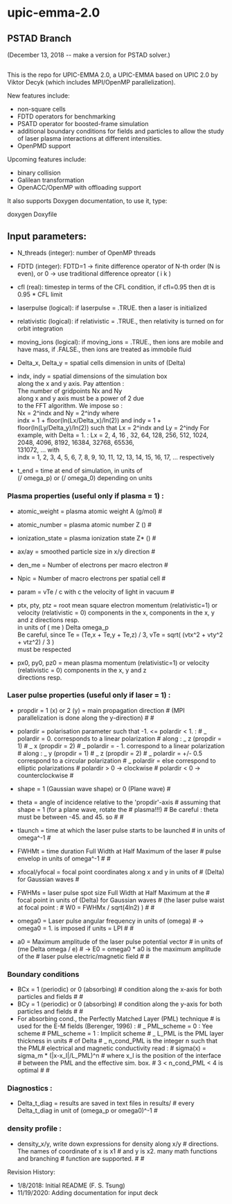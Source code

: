 # upic-emma-2.0

## PSTAD Branch

(December 13, 2018 -- make a version for PSTAD solver.)

##


This is the repo for UPIC-EMMA 2.0, a UPIC-EMMA based on UPIC 2.0 by Viktor Decyk (which includes MPI/OpenMP parallelization). 

New features include:

* non-square cells
* FDTD operators for benchmarking
* PSATD operator for boosted-frame simulation
* additional boundary conditions for fields and particles to allow the study of laser plasma interactions at different intensities.
* OpenPMD support

Upcoming features include:

* binary collision
* Galilean transformation
* OpenACC/OpenMP with offloading support



It also supports Doxygen documentation, to use it, type:

doxygen Doxyfile



## Input parameters:

* N_threads (integer): number of OpenMP threads
* FDTD (integer): FDTD=1 -> finite difference operator of N-th order (N is even), or 0 -> use traditional difference opreator ( i k )
* cfl (real): timestep in terms of the CFL condition, if cfl=0.95 then dt is 0.95 * CFL limit
* laserpulse (logical): if laserpulse = .TRUE. then a laser is initialized
* relativistic (logical): if relativistic = .TRUE., then relativity is turned on for orbit integration
* moving_ions (logical): if moving_ions = .TRUE., then ions are mobile and have mass, if .FALSE., then ions are treated as immobile fluid
* Delta_x, Delta_y   = spatial cells dimension in units of (Delta)
* indx, indy = spatial dimensions of the simulation box   
                      along the x and y axis. Pay attention :   
                      The number of gridpoints Nx and Ny            
                      along x and y axis must be a power of 2 due   
                      to the FFT algorithm. We impose so :          
                      Nx = 2^indx and Ny = 2^indy where             
                      indx = 1 + floor(ln(Lx/Delta_x)/ln(2)) and
                      indy = 1 + floor(ln(Ly/Delta_y)/ln(2))
                      such that Lx = 2^indx and Ly = 2^indy
                      For example, with Delta = 1. :
                      Lx = 2, 4, 16 , 32, 64, 128, 256, 512, 1024,  
                           2048, 4096, 8192, 16384, 32768, 65536,   
                           131072, ... with                         
                      indx = 1, 2, 3, 4, 5, 6, 7, 8, 9, 10, 11, 12, 
                             13, 14, 15, 16, 17, ... respectively  

* t_end = time at end of simulation, in units of              
                      (/ omega_p) or (/ omega_0) depending on units



###             Plasma properties (useful only if plasma = 1) :         #
* atomic_weight      = plasma atomic weight A (g/mol)                 #
* atomic_number      = plasma atomic number Z ()                      #
* ionization_state   = plasma ionization state Z* ()                  #
* ax/ay          = smoothed particle size in x/y direction            #
* den_me         = Number of electrons per macro electron             #
* Npic           = Number of macro electrons per spatial cell         #
* param          = vTe / c with c the velocity of light in vacuum     #
* ptx, pty, ptz  = root mean square electron momentum (relativistic=1)
                  or velocity (relativistic = 0) components in the x,
                  components in the x, y and z directions resp.     
                  in units of ( me ) Delta omega_p                 
                  Be careful, since Te = (Te,x + Te,y + Te,z) / 3, 
                  vTe = sqrt( (vtx^2 + vty^2 + vtz^2) / 3 )        
                  must be respected                                 

* px0, py0, pz0  = mean plasma momentum (relativistic=1) or velocity  
                  (relativistic = 0) components in the x, y and z    
                  directions resp.                                   
                                                                     


###         Laser pulse properties (useful only if laser = 1) :         #
* propdir  = 1 (x) or 2 (y) = main propagation direction              #
            (MPI parallelization is done along the y-direction)      #
                                                                     #
* polardir = polarisation parameter such that -1. <= polardir < 1. :  #
          _ polardir =     0.  corresponds to a linear polarization  #
                                           along : _ z (propdir = 1) #
                                                   _ x (propdir = 2) #
          _ polardir =   - 1.  correspond to a linear polarization   #
                                          along : _ y (propdir = 1)  #
                                                  _ z (propdir = 2)  #
          _ polardir = +/- 0.5 correspond to a circular polarization #
          _ polardir =    else correspond to elliptic polarizations  #
                       polardir > 0 -> clockwise                     #
                       polardir < 0 -> counterclockwise              #
                       
* shape    = 1 (Gaussian wave shape) or 0 (Plane wave)                #
* theta    = angle of incidence relative to the 'propdir'-axis        #
            assuming that shape = 1 (for a plane wave, rotate the    #
            plasma!!!)                                               #
            Be careful : theta must be between -45. and 45. so       #
                                                                     #
* tlaunch  = time at which the laser pulse starts to be launched      #
            in units of omega^-1                                     #
 * FWHMt    = time duration Full Width at Half Maximum of the laser    #
            pulse envelop in units of omega^-1                       #
                                                                     #
 * xfocal/yfocal = focal point coordinates along x and y in units of   #
                 (Delta) for Gaussian waves                          #
 * FWHMs    = laser pulse spot size Full Width at Half Maximum at the  #
            focal point in units of (Delta) for Gaussian waves       #
            (the laser pulse waist at focal point :                  #
                           W0 = FWHMx / sqrt(4ln2) )                 #
                                                                     #
* omega0   = Laser pulse angular frequency in units of (omega)        #
            -> omega0 = 1. is imposed if units = LPI                 #
                                                                     #
* a0       = Maximum amplitude of the laser pulse potential vector    #
            in units of (me Delta omega / e)                         #
            -> E0 = omega0 * a0 is the maximum amplitude of the      #
                    laser pulse electric/magnetic field              #
                                                                     #

###                       Boundary conditions                           #
                                                                    
 * BCx = 1 (periodic) or 0 (absorbing)                                 #
       condition along the x-axis for both particles and fields      #
                                                                     #
 * BCy = 1 (periodic) or 0 (absorbing)                                 #
       condition along the y-axis for both particles and fields      #
                                                                     #
 * For absorbing cond., the Perfectly Matched Layer (PML) technique    #
                      is used for the E-M fields (Berenger, 1996) :  #
                      _ PML_scheme = 0 : Yee scheme                  #
                        PML_scheme = 1 : Implicit scheme             #
                      _ L_PML is the PML layer thickness in units    #
                        of Delta                                     #
                      _ n_cond_PML is the integer n such that the PML#
                        electrical and magnetic conductivity read :  #
                        sigma(x) = sigma_m * (|x-x_I|/L_PML)^n       #
                        where x_I is the position of the interface   #
                        between the PML and the effective sim. box.  #
                        3 < n_cond_PML < 4 is optimal                #
                                                                     #

###                            Diagnostics :                            #
* Delta_t_diag = results are saved in text files in results/          #
                every Delta_t_diag in unit of (omega_p or omega0)^-1 #

###                        density profile :                            #
* density_x/y, write down expressions for density along x/y           #
              directions. The names of coordinate of x is x1         #
              and y is x2. many math functions and branching         #
              function are supported.                                #
                                                                     #

Revision History:

* 1/8/2018:  Initial README (F. S. Tsung)
* 11/19/2020: Adding documentation for input deck


